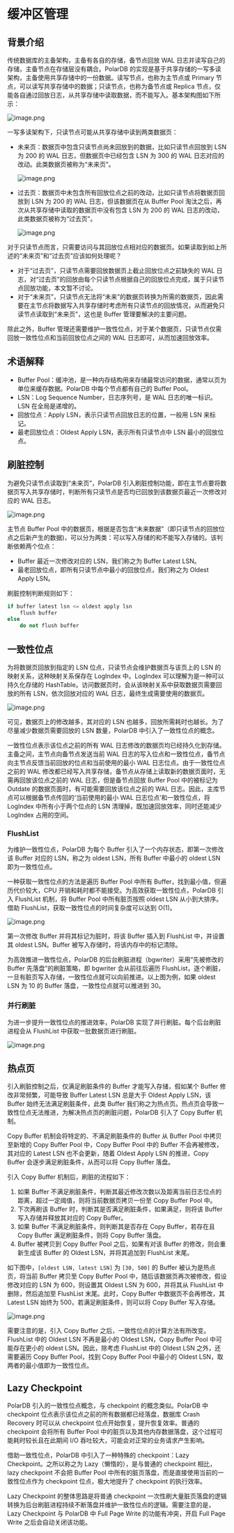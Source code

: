 # 缓冲区管理

## 背景介绍

传统数据库的主备架构，主备有各自的存储，备节点回放 WAL 日志并读写自己的存储，主备节点在存储层没有耦合。PolarDB 的实现是基于共享存储的一写多读架构，主备使用共享存储中的一份数据。读写节点，也称为主节点或 Primary 节点，可以读写共享存储中的数据；只读节点，也称为备节点或 Replica 节点，仅能各自通过回放日志，从共享存储中读取数据，而不能写入。基本架构图如下所示：

![image.png](../imgs/1_polardb_architecture.png)

一写多读架构下，只读节点可能从共享存储中读到两类数据页：

- 未来页：数据页中包含只读节点尚未回放到的数据，比如只读节点回放到 LSN 为 200 的 WAL 日志，但数据页中已经包含 LSN 为 300 的 WAL 日志对应的改动。此类数据页被称为“未来页”。

  ![image.png](../imgs/9_future_pages.png)

- 过去页：数据页中未包含所有回放位点之前的改动，比如只读节点将数据页回放到 LSN 为 200 的 WAL 日志，但该数据页在从 Buffer Pool 淘汰之后，再次从共享存储中读取的数据页中没有包含 LSN 为 200 的 WAL 日志的改动，此类数据页被称为“过去页”。

  ![image.png](../imgs/6_outdated_pages.png)

对于只读节点而言，只需要访问与其回放位点相对应的数据页。如果读取到如上所述的“未来页”和“过去页”应该如何处理呢？

- 对于“过去页”，只读节点需要回放数据页上截止回放位点之前缺失的 WAL 日志，对“过去页”的回放由每个只读节点根据自己的回放位点完成，属于只读节点回放功能，本文暂不讨论。
- 对于“未来页”，只读节点无法将“未来”的数据页转换为所需的数据页，因此需要在主节点将数据写入共享存储时考虑所有只读节点的回放情况，从而避免只读节点读取到“未来页”，这也是 Buffer 管理要解决的主要问题。

除此之外，Buffer 管理还需要维护一致性位点，对于某个数据页，只读节点仅需回放一致性位点和当前回放位点之间的 WAL 日志即可，从而加速回放效率。

## 术语解释

- Buffer Pool：缓冲池，是一种内存结构用来存储最常访问的数据，通常以页为单位来缓存数据。PolarDB 中每个节点都有自己的 Buffer Pool。
- LSN：Log Sequence Number，日志序列号，是 WAL 日志的唯一标识。LSN 在全局是递增的。
- 回放位点：Apply LSN，表示只读节点回放日志的位置，一般用 LSN 来标记。
- 最老回放位点：Oldest Apply LSN，表示所有只读节点中 LSN 最小的回放位点。

## 刷脏控制

为避免只读节点读取到“未来页”，PolarDB 引入刷脏控制功能，即在主节点要将数据页写入共享存储时，判断所有只读节点是否均已回放到该数据页最近一次修改对应的 WAL 日志。

![image.png](../imgs/42_buffer_conntrol.png)

主节点 Buffer Pool 中的数据页，根据是否包含“未来数据”（即只读节点的回放位点之后新产生的数据)，可以分为两类：可以写入存储的和不能写入存储的。该判断依赖两个位点：

- Buffer 最近一次修改对应的 LSN，我们称之为 Buffer Latest LSN。
- 最老回放位点，即所有只读节点中最小的回放位点，我们称之为 Oldest Apply LSN。

刷脏控制判断规则如下：

```cpp
if buffer latest lsn <= oldest apply lsn
    flush buffer
else
    do not flush buffer
```

## 一致性位点

为将数据页回放到指定的 LSN 位点，只读节点会维护数据页与该页上的 LSN 的映射关系，这种映射关系保存在 LogIndex 中。LogIndex 可以理解为是一种可以持久化存储的 HashTable。访问数据页时，会从该映射关系中获取数据页需要回放的所有 LSN，依次回放对应的 WAL 日志，最终生成需要使用的数据页。

![image.png](../imgs/7_solution_to_outdated_pages.png)

可见，数据页上的修改越多，其对应的 LSN 也越多，回放所需耗时也越长。为了尽量减少数据页需要回放的 LSN 数量，PolarDB 中引入了一致性位点的概念。

一致性位点表示该位点之前的所有 WAL 日志修改的数据页均已经持久化到存储。主备之间，主节点向备节点发送当前 WAL 日志的写入位点和一致性位点，备节点向主节点反馈当前回放的位点和当前使用的最小 WAL 日志位点。由于一致性位点之前的 WAL 修改都已经写入共享存储，备节点从存储上读取新的数据页面时，无需再回放该位点之前的 WAL 日志，但是备节点回放 Buffer Pool 中的被标记为 Outdate 的数据页面时，有可能需要回放该位点之前的 WAL 日志。因此，主库节点可以根据备节点传回的‘当前使用的最小 WAL 日志位点’和一致性位点，将 LogIndex 中所有小于两个位点的 LSN 清理掉，既加速回放效率，同时还能减少 LogIndex 占用的空间。

### FlushList

为维护一致性位点，PolarDB 为每个 Buffer 引入了一个内存状态，即第一次修改该 Buffer 对应的 LSN，称之为 oldest LSN，所有 Buffer 中最小的 oldest LSN 即为一致性位点。

一种获取一致性位点的方法是遍历 Buffer Pool 中所有 Buffer，找到最小值，但遍历代价较大，CPU 开销和耗时都不能接受。为高效获取一致性位点，PolarDB 引入 FlushList 机制，将 Buffer Pool 中所有脏页按照 oldest LSN 从小到大排序。借助 FlushList，获取一致性位点的时间复杂度可以达到 O(1)。

![image.png](../imgs/42_FlushList.png)

第一次修改 Buffer 并将其标记为脏时，将该 Buffer 插入到 FlushList 中，并设置其 oldest LSN。Buffer 被写入存储时，将该内存中的标记清除。

为高效推进一致性位点，PolarDB 的后台刷脏进程（bgwriter）采用“先被修改的 Buffer 先落盘”的刷脏策略，即 bgwriter 会从前往后遍历 FlushList，逐个刷脏，一旦有脏页写入存储，一致性位点就可以向前推进。以上图为例，如果 oldest LSN 为 10 的 Buffer 落盘，一致性位点就可以推进到 30。

### 并行刷脏

为进一步提升一致性位点的推进效率，PolarDB 实现了并行刷脏。每个后台刷脏进程会从 FlushList 中获取一批数据页进行刷脏。

![image.png](../imgs/43_parr_Flush.png)

## 热点页

引入刷脏控制之后，仅满足刷脏条件的 Buffer 才能写入存储，假如某个 Buffer 修改非常频繁，可能导致 Buffer Latest LSN 总是大于 Oldest Apply LSN，该 Buffer 始终无法满足刷脏条件，此类 Buffer 我们称之为热点页。热点页会导致一致性位点无法推进，为解决热点页的刷脏问题，PolarDB 引入了 Copy Buffer 机制。

Copy Buffer 机制会将特定的、不满足刷脏条件的 Buffer 从 Buffer Pool 中拷贝至新增的 Copy Buffer Pool 中，Copy Buffer Pool 中的 Buffer 不会再被修改，其对应的 Latest LSN 也不会更新，随着 Oldest Apply LSN 的推进，Copy Buffer 会逐步满足刷脏条件，从而可以将 Copy Buffer 落盘。

引入 Copy Buffer 机制后，刷脏的流程如下：

1. 如果 Buffer 不满足刷脏条件，判断其最近修改次数以及距离当前日志位点的距离，超过一定阈值，则将当前数据页拷贝一份至 Copy Buffer Pool 中。
1. 下次再刷该 Buffer 时，判断其是否满足刷脏条件，如果满足，则将该 Buffer 写入存储并释放其对应的 Copy Buffer。
1. 如果 Buffer 不满足刷脏条件，则判断其是否存在 Copy Buffer，若存在且 Copy Buffer 满足刷脏条件，则将 Copy Buffer 落盘。
1. Buffer 被拷贝到 Copy Buffer Pool 之后，如果有对该 Buffer 的修改，则会重新生成该 Buffer 的 Oldest LSN，并将其追加到 FlushList 末尾。

如下图中，`[oldest LSN, latest LSN]` 为 `[30, 500]` 的 Buffer 被认为是热点页，将当前 Buffer 拷贝至 Copy Buffer Pool 中，随后该数据页再次被修改，假设修改对应的 LSN 为 600，则设置其 Oldest LSN 为 600，并将其从 FlushList 中删除，然后追加至 FlushList 末尾。此时，Copy Buffer 中数据页不会再修改，其 Latest LSN 始终为 500，若满足刷脏条件，则可以将 Copy Buffer 写入存储。

![image.png](../imgs/44_Copy_Buffer.png)

需要注意的是，引入 Copy Buffer 之后，一致性位点的计算方法有所改变。FlushList 中的 Oldest LSN 不再是最小的 Oldest LSN，Copy Buffer Pool 中可能存在更小的 oldest LSN。因此，除考虑 FlushList 中的 Oldest LSN 之外，还需要遍历 Copy Buffer Pool，找到 Copy Buffer Pool 中最小的 Oldest LSN，取两者的最小值即为一致性位点。

## Lazy Checkpoint

PolarDB 引入的一致性位点概念，与 checkpoint 的概念类似。PolarDB 中 checkpoint 位点表示该位点之前的所有数据都已经落盘，数据库 Crash Recovery 时可以从 checkpoint 位点开始恢复，提升恢复效率。普通的 checkpoint 会将所有 Buffer Pool 中的脏页以及其他内存数据落盘，这个过程可能耗时较长且在此期间 I/O 吞吐较大，可能会对正常的业务请求产生影响。

借助一致性位点，PolarDB 中引入了一种特殊的 checkpoint：Lazy Checkpoint。之所以称之为 Lazy（懒惰的），是与普通的 checkpoint 相比，lazy checkpoint 不会把 Buffer Pool 中所有的脏页落盘，而是直接使用当前的一致性位点作为 checkpoint 位点，极大地提升了 checkpoint 的执行效率。

Lazy Checkpoint 的整体思路是将普通 checkpoint 一次性刷大量脏页落盘的逻辑转换为后台刷脏进程持续不断落盘并维护一致性位点的逻辑。需要注意的是，Lazy Checkpoint 与 PolarDB 中 Full Page Write 的功能有冲突，开启 Full Page Write 之后会自动关闭该功能。
